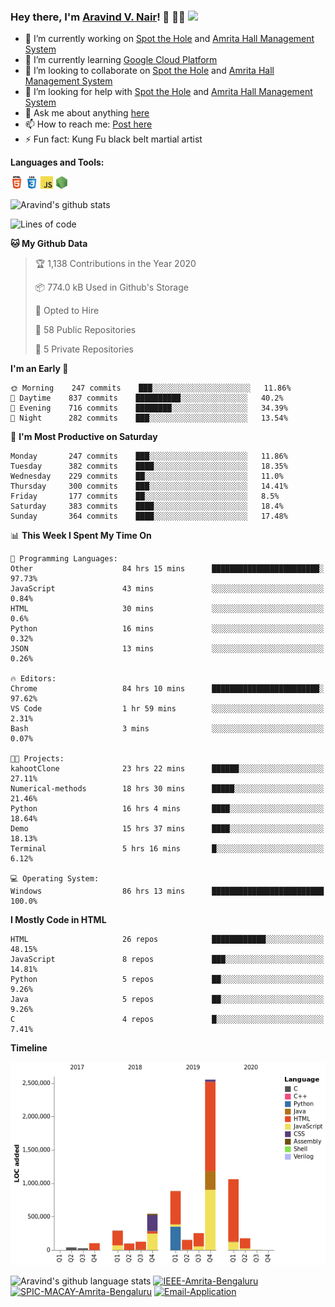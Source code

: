### Hey there, I'm [Aravind V. Nair](https://AravindVNair99.github.io)! 👋 👨‍💻 ![](https://komarev.com/ghpvc/?username=AravindVNair99&label=Profile+Views)

- 🔭 I’m currently working on [Spot the Hole](https://github.com/AravindVNair99/Spot-the-Hole) and [Amrita Hall Management System](https://github.com/AravindVNair99/Hall-Management-System)
- 🌱 I’m currently learning [Google Cloud Platform](https://cloud.google.com)
- 👯 I’m looking to collaborate on [Spot the Hole](https://github.com/AravindVNair99/Spot-the-Hole) and [Amrita Hall Management System](https://github.com/AravindVNair99/Hall-Management-System)
- 🤔 I’m looking for help with [Spot the Hole](https://github.com/AravindVNair99/Spot-the-Hole) and [Amrita Hall Management System](https://github.com/AravindVNair99/Hall-Management-System)
- 💬 Ask me about anything [here](https://github.com/AravindVNair99/AravindVNair99/issues)
- 📫 How to reach me: [Post here](https://github.com/AravindVNair99/AravindVNair99/issues)
- ⚡ Fun fact: Kung Fu black belt martial artist

**Languages and Tools:**

<code><img height="20px" src="https://raw.githubusercontent.com/github/explore/80688e429a7d4ef2fca1e82350fe8e3517d3494d/topics/html/html.png"></code>
<code><img height="20px" src="https://raw.githubusercontent.com/github/explore/80688e429a7d4ef2fca1e82350fe8e3517d3494d/topics/css/css.png"></code>
<code><img height="20px" src="https://raw.githubusercontent.com/github/explore/80688e429a7d4ef2fca1e82350fe8e3517d3494d/topics/javascript/javascript.png"></code>
<code><img height="20px" src="https://raw.githubusercontent.com/github/explore/80688e429a7d4ef2fca1e82350fe8e3517d3494d/topics/nodejs/nodejs.png"></code>

![Aravind's github stats](https://github-readme-stats.vercel.app/api?username=AravindVNair99&show_icons=true&include_all_commits=true&count_private=true)

<!--START_SECTION:waka-->
![Lines of code](https://img.shields.io/badge/From%20Hello%20World%20I%27ve%20Written-118.4%20million%20lines%20of%20code-blue)

**🐱 My Github Data** 

> 🏆 1,138 Contributions in the Year 2020
 > 
> 📦 774.0 kB Used in Github's Storage 
 > 
> 💼 Opted to Hire
 > 
> 📜 58 Public Repositories
 > 
> 🔑 5 Private Repositories 

**I'm an Early 🐤** 

```text
🌞 Morning    247 commits    ███░░░░░░░░░░░░░░░░░░░░░░   11.86% 
🌆 Daytime    837 commits    ██████████░░░░░░░░░░░░░░░   40.2% 
🌃 Evening    716 commits    ████████░░░░░░░░░░░░░░░░░   34.39% 
🌙 Night      282 commits    ███░░░░░░░░░░░░░░░░░░░░░░   13.54%

```
📅 **I'm Most Productive on Saturday** 

```text
Monday       247 commits    ███░░░░░░░░░░░░░░░░░░░░░░   11.86% 
Tuesday      382 commits    ████░░░░░░░░░░░░░░░░░░░░░   18.35% 
Wednesday    229 commits    ██░░░░░░░░░░░░░░░░░░░░░░░   11.0% 
Thursday     300 commits    ███░░░░░░░░░░░░░░░░░░░░░░   14.41% 
Friday       177 commits    ██░░░░░░░░░░░░░░░░░░░░░░░   8.5% 
Saturday     383 commits    ████░░░░░░░░░░░░░░░░░░░░░   18.4% 
Sunday       364 commits    ████░░░░░░░░░░░░░░░░░░░░░   17.48%

```


📊 **This Week I Spent My Time On** 

```text
💬 Programming Languages: 
Other                    84 hrs 15 mins      ████████████████████████░   97.73% 
JavaScript               43 mins             ░░░░░░░░░░░░░░░░░░░░░░░░░   0.84% 
HTML                     30 mins             ░░░░░░░░░░░░░░░░░░░░░░░░░   0.6% 
Python                   16 mins             ░░░░░░░░░░░░░░░░░░░░░░░░░   0.32% 
JSON                     13 mins             ░░░░░░░░░░░░░░░░░░░░░░░░░   0.26%

🔥 Editors: 
Chrome                   84 hrs 10 mins      ████████████████████████░   97.62% 
VS Code                  1 hr 59 mins        ░░░░░░░░░░░░░░░░░░░░░░░░░   2.31% 
Bash                     3 mins              ░░░░░░░░░░░░░░░░░░░░░░░░░   0.07%

🐱‍💻 Projects: 
kahootClone              23 hrs 22 mins      ██████░░░░░░░░░░░░░░░░░░░   27.11% 
Numerical-methods        18 hrs 30 mins      █████░░░░░░░░░░░░░░░░░░░░   21.46% 
Python                   16 hrs 4 mins       ████░░░░░░░░░░░░░░░░░░░░░   18.64% 
Demo                     15 hrs 37 mins      ████░░░░░░░░░░░░░░░░░░░░░   18.13% 
Terminal                 5 hrs 16 mins       █░░░░░░░░░░░░░░░░░░░░░░░░   6.12%

💻 Operating System: 
Windows                  86 hrs 13 mins      █████████████████████████   100.0%

```

**I Mostly Code in HTML** 

```text
HTML                     26 repos            ████████████░░░░░░░░░░░░░   48.15% 
JavaScript               8 repos             ███░░░░░░░░░░░░░░░░░░░░░░   14.81% 
Python                   5 repos             ██░░░░░░░░░░░░░░░░░░░░░░░   9.26% 
Java                     5 repos             ██░░░░░░░░░░░░░░░░░░░░░░░   9.26% 
C                        4 repos             █░░░░░░░░░░░░░░░░░░░░░░░░   7.41%

```


**Timeline**

![Chart not found](https://github.com/aravindvnair99/aravindvnair99/blob/master/charts/bar_graph.png) 


<!--END_SECTION:waka-->
![Aravind's github language stats](https://github-readme-stats.vercel.app/api/top-langs/?username=AravindVNair99&layout=compact)
[![IEEE-Amrita-Bengaluru](https://github-readme-stats.vercel.app/api/pin/?username=AravindVNair99&repo=IEEE-Amrita-Bengaluru)](https://github.com/AravindVNair99/IEEE-Amrita-Bengaluru)
[![SPIC-MACAY-Amrita-Bengaluru](https://github-readme-stats.vercel.app/api/pin/?username=AravindVNair99&repo=SPIC-MACAY-Amrita-Bengaluru)](https://github.com/AravindVNair99/SPIC-MACAY-Amrita-Bengaluru)
[![Email-Application](https://github-readme-stats.vercel.app/api/pin/?username=AravindVNair99&repo=Email-Application)](https://github.com/AravindVNair99/Email-Application)

<!--
<p align="center">
<a href="https://buymeacoffee.com/AravindVNair99" target="_blank"><img src="https://cdn.buymeacoffee.com/buttons/arial-blue.png" alt="Buy Aravind A Coffee" height="40" width="170" ></a>
</p>
-->
